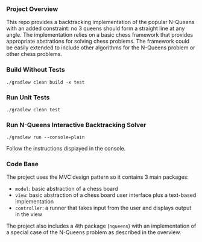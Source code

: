 ### Project Overview
This repo provides a backtracking implementation of the popular N-Queens with an added constraint: no 3 queens should form a straight line at any angle. The implementation relies on a basic chess framework that provides appropriate abstrations for solving chess problems. The framework could be easily extended to include other algorithms for the N-Queens problem or other chess problems.

### Build Without Tests
```
./gradlew clean build -x test
```

### Run Unit Tests
```
./gradlew clean test
```

### Run N-Queens Interactive Backtracking Solver
```
./gradlew run --console=plain
```
Follow the instructions displayed in the console.

### Code Base
The project uses the MVC design pattern so it contains 3 main packages:
- `model`: basic abstraction of a chess board
- `view`: basic abstraction of a chess board user interface plus a text-based implementation
- `controller`: a runner that takes input from the user and displays output in the view

The project also includes a 4th package (`nqueens`) with an implementation of a special case of the N-Queens problem as described in the overview.
